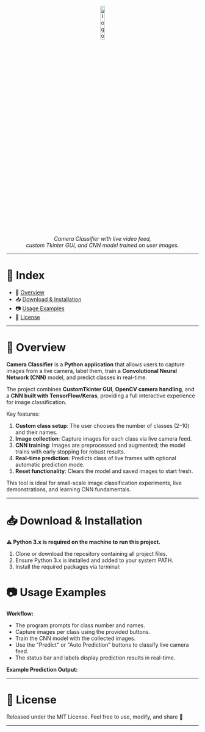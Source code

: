 <p align="center">
  <img src="https://skillicons.dev/icons?i=python,opencv,tk" alt="logo python opencv tk" width="15%">
  <br><br>
  <i>Camera Classifier with live video feed,<br>
  custom Tkinter GUI, and CNN model trained on user images.</i>
</p>

---

# 📖 Index

* 📌 [Overview](#-overview)
* 📥 [Download & Installation](#-download--installation)
* 📷 [Usage Examples](#-usage-examples)
* 📄 [License](#-license)

---

# 📌 Overview

**Camera Classifier** is a **Python application** that allows users to capture images from a live camera, label them, train a **Convolutional Neural Network (CNN)** model, and predict classes in real-time.

The project combines **CustomTkinter GUI**, **OpenCV camera handling**, and a **CNN built with TensorFlow/Keras**, providing a full interactive experience for image classification.

Key features:

1. **Custom class setup**: The user chooses the number of classes (2–10) and their names.
2. **Image collection**: Capture images for each class via live camera feed.
3. **CNN training**: Images are preprocessed and augmented; the model trains with early stopping for robust results.
4. **Real-time prediction**: Predicts class of live frames with optional automatic prediction mode.
5. **Reset functionality**: Clears the model and saved images to start fresh.

This tool is ideal for small-scale image classification experiments, live demonstrations, and learning CNN fundamentals.

---

# 📥 Download & Installation

**⚠️ Python 3.x is required on the machine to run this project.**

1. Clone or download the repository containing all project files.
2. Ensure Python 3.x is installed and added to your system PATH.
3. Install the required packages via terminal:



# 📷 Usage Examples


**Workflow:**

* The program prompts for class number and names.
* Capture images per class using the provided buttons.
* Train the CNN model with the collected images.
* Use the "Predict" or "Auto Prediction" buttons to classify live camera feed.
* The status bar and labels display prediction results in real-time.

**Example Prediction Output:**


---

# 📄 License

Released under the MIT License.
Feel free to use, modify, and share 🚀

---

